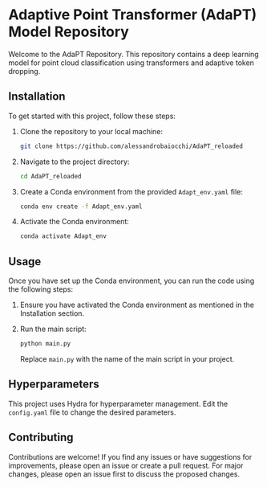 # Adaptive Point Transformer (AdaPT) Model Repository

Welcome to the AdaPT Repository. This repository contains a deep learning model for point cloud classification using transformers and adaptive token dropping.

## Installation

To get started with this project, follow these steps:

1. Clone the repository to your local machine:

   ```bash
   git clone https://github.com/alessandrobaiocchi/AdaPT_reloaded
   ```

2. Navigate to the project directory:

   ```bash
   cd AdaPT_reloaded
   ```

3. Create a Conda environment from the provided `Adapt_env.yaml` file:

   ```bash
   conda env create -f Adapt_env.yaml
   ```

4. Activate the Conda environment:

   ```bash
   conda activate Adapt_env
   ```

## Usage

Once you have set up the Conda environment, you can run the code using the following steps:

1. Ensure you have activated the Conda environment as mentioned in the Installation section.

2. Run the main script:

   ```bash
   python main.py
   ```

   Replace `main.py` with the name of the main script in your project.

## Hyperparameters

This project uses Hydra for hyperparameter management. Edit the `config.yaml` file to change the desired parameters.


## Contributing

Contributions are welcome! If you find any issues or have suggestions for improvements, please open an issue or create a pull request. For major changes, please open an issue first to discuss the proposed changes.
